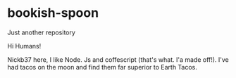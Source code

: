 # bookish-spoon
Just another repository




Hi Humans!

Nickb37 here, I like Node. Js and coffescript (that's what. I'a made off!). I've had tacos on the moon and find them far superior to Earth Tacos.
